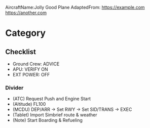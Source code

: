 <!--
README

This markdown file serves as an example on how to format a checklist,
so that it can be successfully converted into html with the included py script.

Drag and drop the md file onto the script, and a new html will be created
in the ../checklists directory.
You still have to manually add your new checklist to the index page though.
-->

<!--Aircraft name and sources-->

AircraftName:Jolly Good Plane
AdaptedFrom: https://example.com https://another.com

<!--A category contains multiple checklists and can be collapsed-->

# Category

<!--A checklist can be "ticked off" by clicking on its header-->

## Checklist

<!--Everything after a colon is right-aligned -->

- Ground Crew: ADVICE
- APU: VERIFY ON
- EXT POWER: OFF

<!--A divider helps with spacing longer checklists-->

### Divider

<!--Info boxes are formatted differently-->

- (ATC) Request Push and Engine Start
- (Altitude) FL100
- (MCDU) DEP/ARR → Set RWY → Set SID/TRANS → EXEC
- (Tablet) Import Simbrief route & weather
- (Note) Start Boarding & Refueling
